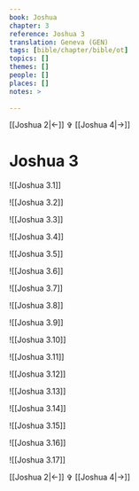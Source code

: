 ```yaml
---
book: Joshua
chapter: 3
reference: Joshua 3
translation: Geneva (GEN)
tags: [bible/chapter/bible/ot]
topics: []
themes: []
people: []
places: []
notes: >
  
---
```


[[Joshua 2|<-]] ✞ [[Joshua 4|->]]

# Joshua 3

![[Joshua 3.1]]

![[Joshua 3.2]]

![[Joshua 3.3]]

![[Joshua 3.4]]

![[Joshua 3.5]]

![[Joshua 3.6]]

![[Joshua 3.7]]

![[Joshua 3.8]]

![[Joshua 3.9]]

![[Joshua 3.10]]

![[Joshua 3.11]]

![[Joshua 3.12]]

![[Joshua 3.13]]

![[Joshua 3.14]]

![[Joshua 3.15]]

![[Joshua 3.16]]

![[Joshua 3.17]]

[[Joshua 2|<-]] ✞ [[Joshua 4|->]]
